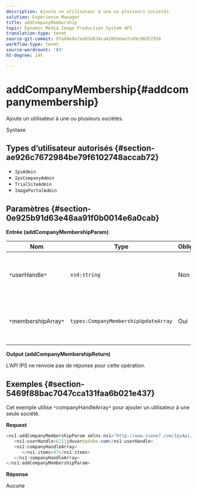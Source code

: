 ```yaml
---
description: Ajoute un utilisateur à une ou plusieurs sociétés.
solution: Experience Manager
title: addCompanyMembership
topic: Dynamic Media Image Production System API
translation-type: tm+mt
source-git-commit: 97a84e8e7edd3d834ca42069eae7c09c00d57938
workflow-type: tm+mt
source-wordcount: '83'
ht-degree: 14%

---
```



# addCompanyMembership{#addcompanymembership}

Ajoute un utilisateur à une ou plusieurs sociétés.

Syntaxe

## Types d’utilisateur autorisés {#section-ae926c7672984be79f6102748accab72}

* `IpsAdmin`
* `IpsCompanyAdmin`
* `TrialSiteAdmin`
* `ImagePortalAdmin`

## Paramètres {#section-0e925b91d63e48aa91f0b0014e6a0cab}

**Entrée (addCompanyMembershipParam)**

| Nom | Type | Obligatoire | Description |
|---|---|---|---|
| `*`userHandle`*` | `xsd:string` | Non | Nom d’utilisateur dont vous souhaitez ajouter l’adhésion. |
| `*`membershipArray`*` | `types:CompanyMembershipUpdateArray` | Oui | Tableau de sociétés auxquelles vous ajoutez l’utilisateur. |

**Output (addCompanyMembershipReturn)**

L&#39;API IPS ne renvoie pas de réponse pour cette opération.

## Exemples {#section-5469f88bac7047cca131faa6b021e437}

Cet exemple utilise `*`companyHandleArray`*` pour ajouter un utilisateur à une seule société.

**Request**

```java
<ns1:addCompanyMembershipParam xmlns:ns1="http://www.scene7.com/IpsApi/xsd">
   <ns1:userHandle>621|jduvar@adobe.com</ns1:userHandle>
   <ns1:companyHandleArray>
      </ns1:items>47</ns1:items>
   </ns1:companyHandleArray>
</ns1:addCompanyMembershipParam>
```

**Réponse**

Aucune
